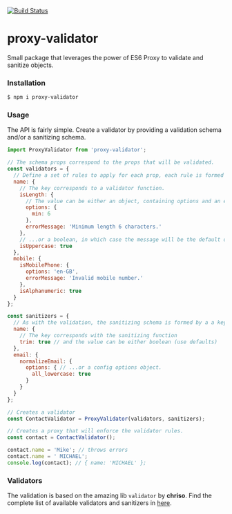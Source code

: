 [![Build Status](https://travis-ci.org/sorodrigo/proxy-validator.svg?branch=master)](https://travis-ci.org/sorodrigo/proxy-validator)
# proxy-validator

Small package that leverages the power of ES6 Proxy to validate and sanitize objects.

### Installation
```bash
$ npm i proxy-validator
```

### Usage
The API is fairly simple. Create a validator by providing a validation schema and/or a sanitizing schema.
```js
import ProxyValidator from 'proxy-validator';

// The schema props correspond to the props that will be validated.
const validators = {
  // Define a set of rules to apply for each prop, each rule is formed by a key and a value.
  name: {
    // The key corresponds to a validator function.
    isLength: {
      // The value can be either an object, containing options and an errorMessage...
      options: {
        min: 6
      },
      errorMessage: 'Minimum length 6 characters.'
    },
    // ...or a boolean, in which case the message will be the default one.
    isUppercase: true
  },
  mobile: {
    isMobilePhone: {
      options: 'en-GB',
      errorMessage: 'Invalid mobile number.'
    },
    isAlphanumeric: true
  }
};

const sanitizers = {
  // As with the validation, the sanitizing schema is formed by a a key/value pair.
  name: {
    // The key corresponds with the sanitizing function
    trim: true // and the value can be either boolean (use defaults)
  },
  email: {
    normalizeEmail: {
      options: { // ...or a config options object.
        all_lowercase: true
      }
    }
  }
};

// Creates a validator
const ContactValidator = ProxyValidator(validators, sanitizers);

// Creates a proxy that will enforce the validator rules.
const contact = ContactValidator();

contact.name = 'Mike'; // throws errors
contact.name = ' MICHAEL';
console.log(contact); // { name: 'MICHAEL' };
```

### Validators
The validation is based on the amazing lib `validator` by **chriso**. Find the complete list of available validators and sanitizers in [here](https://github.com/chriso/validator.js).
